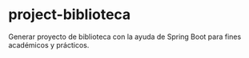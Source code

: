 # project-biblioteca
Generar proyecto de biblioteca con la ayuda de Spring Boot para fines académicos y prácticos.
